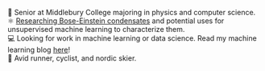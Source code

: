 📖 Senior at Middlebury College majoring in physics and computer science. \
⚛️ [Researching Bose-Einstein condensates](https://github.com/omar-armbruster/BECML) and potential uses for unsupervised machine learning to characterize them. \
💻 Looking for work in machine learning or data science. Read my machine learning blog [here](https://omar-armbruster.github.io/)!\
🏃 Avid runner, cyclist, and nordic skier.
